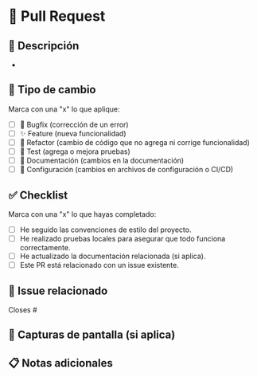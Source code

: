 # 📌 Pull Request

## 📝 Descripción
<!-- Explica brevemente qué cambios introduces con este PR -->
- 

## 🧩 Tipo de cambio
Marca con una "x" lo que aplique:

- [ ] 🐛 Bugfix (corrección de un error)
- [ ] ✨ Feature (nueva funcionalidad)
- [ ] 🧹 Refactor (cambio de código que no agrega ni corrige funcionalidad)
- [ ] 🧪 Test (agrega o mejora pruebas)
- [ ] 📄 Documentación (cambios en la documentación)
- [ ] 🔧 Configuración (cambios en archivos de configuración o CI/CD)

## ✅ Checklist
Marca con una "x" lo que hayas completado:

- [ ] He seguido las convenciones de estilo del proyecto.
- [ ] He realizado pruebas locales para asegurar que todo funciona correctamente.
- [ ] He actualizado la documentación relacionada (si aplica).
- [ ] Este PR está relacionado con un issue existente.

## 🔗 Issue relacionado
<!-- Si este PR está relacionado con un issue, referencia aquí -->
Closes #

## 📸 Capturas de pantalla (si aplica)
<!-- Agrega capturas o gifs si el cambio afecta la UI -->

## 📋 Notas adicionales
<!-- Cualquier otra información relevante para el revisor -->
